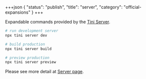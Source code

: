 +++json
{
  "status": "publish",
  "title": "server",
  "category": "official-expansions"
}
+++

Expandable commands provided by the [Tini Server](/server).


```bash
# run development server
npx tini server dev

# build production
npx tini server build

# preview production
npx tini server preview
```

Please see more detail at [Server page](/server/cli).
